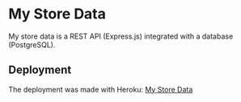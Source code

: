 # My Store Data

My store data is a REST API (Express.js) integrated with a database (PostgreSQL).

## Deployment

The deployment was made with Heroku: 
[My Store Data](https://intense-shore-79834-3a42a544c02e.herokuapp.com/)